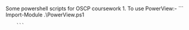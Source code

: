 Some powershell scripts for OSCP coursework
    1. To use PowerView:-
        ```
        Import-Module .\PowerView.ps1

        ```
